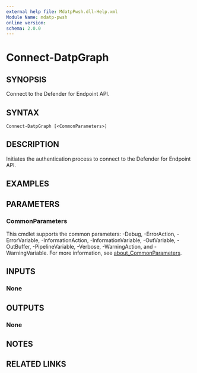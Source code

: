```yaml
---
external help file: MdatpPwsh.dll-Help.xml
Module Name: mdatp-pwsh
online version:
schema: 2.0.0
---
```


# Connect-DatpGraph

## SYNOPSIS
Connect to the Defender for Endpoint API.

## SYNTAX

```
Connect-DatpGraph [<CommonParameters>]
```

## DESCRIPTION
Initiates the authentication process to connect to the Defender for Endpoint API.

## EXAMPLES

## PARAMETERS

### CommonParameters
This cmdlet supports the common parameters: -Debug, -ErrorAction, -ErrorVariable, -InformationAction, -InformationVariable, -OutVariable, -OutBuffer, -PipelineVariable, -Verbose, -WarningAction, and -WarningVariable. For more information, see [about_CommonParameters](http://go.microsoft.com/fwlink/?LinkID=113216).

## INPUTS

### None
## OUTPUTS

### None
## NOTES

## RELATED LINKS
